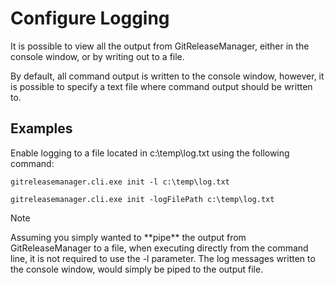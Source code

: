 # Configure Logging

It is possible to view all the output from GitReleaseManager, either in the console window, or by writing out to a file.

By default, all command output is written to the console window, however, it is possible to specify a text file where command output should be written to.

## **Examples** 

Enable logging to a file located in c:\temp\log.txt using the following command:

```
gitreleasemanager.cli.exe init -l c:\temp\log.txt

gitreleasemanager.cli.exe init -logFilePath c:\temp\log.txt
```

<div class="admonition note">
    <p class="first admonition-title">Note</p>
    <p class="last">
        Assuming you simply wanted to **pipe** the output from GitReleaseManager to a file, when executing directly from the command line, it is not required to use the -l parameter.  The log messages written to the console window, would simply be piped to the output file.
    </p>
</div>